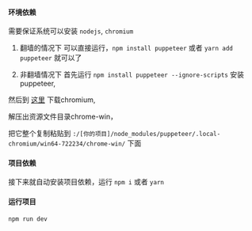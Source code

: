 #### 环境依赖
需要保证系统可以安装 `nodejs`, `chromium`
1. 翻墙的情况下
可以直接运行，`npm install puppeteer` 或者 `yarn add puppeteer` 就可以了

2. 非翻墙情况下
首先运行 `npm install puppeteer --ignore-scripts` 安装puppeteer,

然后到 [这里](https://chromium.en.lo4d.com/download) 下载chromium,

解压出资源文件目录chrome-win，

把它整个复制粘贴到 `:/[你的项目]/node_modules/puppeteer/.local-chromium/win64-722234/chrome-win/` 下面

#### 项目依赖
接下来就自动安装项目依赖，运行 `npm i` 或者 `yarn`
#### 运行项目
`npm run dev`
